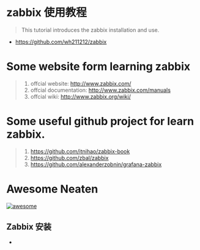 # zabbix 使用教程

> This tutorial introduces the zabbix installation and use.

- https://github.com/wh211212/zabbix

# Some website form learning zabbix

> 1. offcial website: http://www.zabbix.com/
> 2. offcial documentation: http://www.zabbix.com/manuals
> 3. offcial wiki: http://www.zabbix.org/wiki/

# Some useful github project for learn zabbix.

> 1. https://github.com/itnihao/zabbix-book
> 2. https://github.com/zbal/zabbix
> 3. https://github.com/alexanderzobnin/grafana-zabbix

# Awesome Neaten

[![awesome](https://camo.githubusercontent.com/13c4e50d88df7178ae1882a203ed57b641674f94/68747470733a2f2f63646e2e7261776769742e636f6d2f73696e647265736f726875732f617765736f6d652f643733303566333864323966656437386661383536353265336136336531353464643865383832392f6d656469612f62616467652e737667)](https://github.com/sindresorhus/awesome)

## Zabbix 安装

- 
